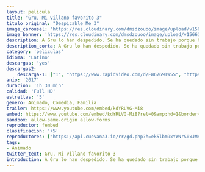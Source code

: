 ```yaml
---
layout: pelicula
title: "Gru, Mi villano favorito 3"
titulo_original: "Despicable Me 3"
image_carousel: 'https://res.cloudinary.com/dmsdzouoo/image/upload/v1566169429/villano3-min_z1v8f6.jpg'
image_banner: 'https://res.cloudinary.com/dmsdzouoo/image/upload/v1566169431/villano3-banner-min_m02ksp.jpg'
description: A Gru lo han despedido. Se ha quedado sin trabajo porque ha dejado escapar al supervillano Balthazar Bratt, estrella infantil de los años 80 que con la llegada de la pubertad lo perdió todo y ha estado creando el caos en todo el planeta. Además, Gru va a conocer a su hermano gemelo Dru y tendrá que decidir si está listo para continuar la tradición familiar de dedicarse al crimen, y unirse a el para llevar a cabo un último golpe. Aunque ha dejado esa vida atrás,volverá a convertirse Gru en un villano
description_corta: A Gru lo han despedido. Se ha quedado sin trabajo porque ha dejado escapar al supervillano Balthazar Bratt, estrella infantil de los años 80 que con la llegada de la pubertad lo perdió todo y ha estado creando el caos en todo el planeta. Además, Gru va a conocer a su hermano gemelo Dru y..
category: 'peliculas'
idioma: 'Latino'
descargas: 'yes'
descargas2:
    descarga-1: ["1", "https://www.rapidvideo.com/d/FW6769TW5S", "https://www.google.com/s2/favicons?domain=www.rapidvideo.com","RapidVideo","https://res.cloudinary.com/imbriitneysam/image/upload/v1541473684/mexico.png", "Latino", "Full HD"]
anio: '2017'
duracion: '1h 30 min'
calidad: 'Full HD'
estrellas: '5'
genero: Animado, Comedia, Familia
trailer: https://www.youtube.com/embed/kdYRLVG-Mi8
embed: https://www.youtube.com/embed/kdYRLVG-Mi8?rel=0&amp;hd=1&border=0&wmode=opaque&enablejsapi=1&modestbranding=1&controls=1&showinfo=1
sandbox: allow-same-origin allow-forms
reproductor: fembed
clasificacion: '+5'
reproductores: ["https://api.cuevana3.io/rr/gd.php?h=ek5lbm9xYWNrS0xJMVp5b21KREk0dFBLbjVkaHhkRGdrOG1jbnBpUnhhS1ZwWjFpbDZPanY2M0tnR1dtMnRPbzF0RnFqS2FyMk5hNTBHV29kcXUxd2F5U3FadVkyUT09"]
tags:
- Animado
twitter_text: Gru, Mi villano favorito 3
introduction: A Gru lo han despedido. Se ha quedado sin trabajo porque ha dejado escapar al supervillano Balthazar Bratt, estrella infantil de los años 80 que con la llegada de la pubertad lo perdió todo y ha estado creando el caos en todo el planeta. Además, Gru va a conocer a su hermano gemelo Dru y..
---
```












